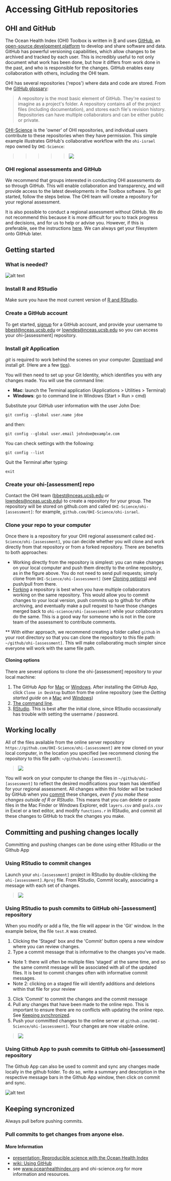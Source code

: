 # Accessing GitHub repositories

   

## OHI and GitHub 
The Ocean Health Index (OHI) Toolbox is written in [R](http://cran.r-project.org/) and uses [GitHub](http://github.com), an [open-source development platform](http://en.wikipedia.org/wiki/GitHub) to develop and share software and data. GitHub has powerful versioning capabilities, which allow changes to be archived and tracked by each user. This is incredibly useful to not only document what work has been done, but how it differs from work done in the past, and who is responsible for the changes. GitHub enables easy collaboration with others, including the OHI team. 
  
OHI has several repositories ('repos') where data and code are stored. From the [GitHub glossary](https://help.github.com/articles/github-glossary#repository): 

> A repository is the most basic element of GitHub. They're easiest to imagine as a project's folder. A repository contains all of the project files (including documentation), and stores each file's revision history. Repositories can have multiple collaborators and can be either public or private.

[OHI-Science](https://github.com/OHI-Science) is the 'owner' of OHI repositories, and individual users contribute to these repositories when they have permission. This simple example illustrates GitHub's collaborative workflow with the `ohi-israel` repo owned by `OHI-Science`:

> > > > > ![](zfig_clone_push_pull.png)

### OHI regional assessments and GitHub
We recommend that groups interested in conducting OHI assessments do so through GitHub. This will enable collaboration and transparency, and will provide access to the latest developments in the Toolbox software. To get started, follow the steps below. The OHI team will create a repository for your regional assessment.  

It is also possible to conduct a regional assessment without GitHub. We do not recommend this because it is more difficult for you to track progress and decisions, and for us to help or advise you. However, if this is preferable, see the instructions [here](https://github.com/OHI-Science/ohimanual/blob/master/tutorials/accessing_a_repo_without_GitHub/accessing_a_repo_without_GitHub.md). We can always get your filesystem onto GitHub later. 
  
## Getting started

### What is needed?

![alt text](zfig_overview_requirements.png)

### Install R and RStudio
Make sure you have the most current version of [R and RStudio](https://github.com/OHI-Science/ohimanual/blob/master/tutorials/software_for_OHI/software_for_OHI.md). 

### Create a GitHub account
To get started, [signup](http://github.com) for a GitHub account, and provide your username to bbest@nceas.ucsb.edu or lowndes@nceas.ucsb.edu so you can access your ohi-[assessment] repository.

### Install *git* Application
*git* is required to work behind the scenes on your computer. [Download](http://git-scm.com/downloads) and install *git*. (Here are a few [tips](https://github.com/OHI-Science/ohiprep/wiki/Setup#git)).  
  
You will then need to set up your Git Identity, which identifies you with any changes made. You will use the command line: 

* **Mac**: launch the Terminal application (Applications > Utilities > Terminal)
* **Windows**: go to command line in Windows (Start > Run > cmd)  
  
Substitute your GitHub user information with the user John Doe:

```
git config --global user.name jdoe
```
and then: 
```
git config --global user.email johndoe@example.com
```

You can check settings with the following:

```
git config --list
```

Quit the Terminal after typing:
```
exit
```

### Create your ohi-[assessment] repo
Contact the OHI team (bbest@nceas.ucsb.edu or lowndes@nceas.ucsb.edu) to create a repository for your group. The repository will be stored on github.com and called `OHI-Science/ohi-[assessment]`: for example, `github.com/OHI-Science/ohi-israel`.

### Clone your repo to your computer
Once there is a repository for your OHI regional assessment called `OHI-Science/ohi-[assessment]`, you can decide whether you will clone and work directly from that repository  or from a forked repository. There are benefits to both approaches:

* Working directly from the repository is simplest: you can make changes on your local computer and push them directly to the online repository, as in the figure above. You do not need to send pull requests; simply clone from `OHI-Science/ohi-[assessment]` (see [Cloning options](https://github.com/OHI-Science/ohimanual/blob/master/tutorials/accessing_a_repo/accessing_a_repo.md#cloning-options)) and push/pull from there.
* [Forking](https://help.github.com/articles/fork-a-repo) a repository is best when you have multiple collaborators working on the same repository. This would allow you to commit changes to your local version, push commits up to github for offsite archiving, and eventually make a pull request to have those changes merged back to `ohi-science/ohi-[assessment]` while your collaborators do the same. This is a good way for someone who is not in the core team of the assessment to contribute comments.

\*\* With either approach, we recommend creating a folder called `github` in your root directory so that you can clone the repository to this file path: `~/github/ohi-[assessment]`. This will make collaborating much simpler since everyone will work with the same file path.


#### Cloning options
There are several options to clone the ohi-[assessment] repository to your local machine:

1. The GitHub App for [Mac](https://mac.github.com/) or [Windows](https://windows.github.com/). After installing the GitHub App, click `Clone in Desktop` button from the online repository (see the *Getting started guide* on a [Mac](https://mac.github.com/help.html) and [Windows](https://windows.github.com/help.html))
2. [The command line](https://help.github.com/articles/fork-a-repo#keep-your-fork-synced).
3. [RStudio](https://github.com/OHI-Science/ohiprep/wiki/Setup#rstudio). This is best after the initial clone, since RStudio occassionally has trouble with setting the username / password.


## Working locally
All of the files available from the online server repository `https://github.com/OHI-Science/ohi-[assessment]` are now cloned on your local computer, in the location you specified (we recommend cloning the repository to this file path: `~/github/ohi-[assessment]`). 

> ![](zfig_filepath.png)

You will work on your computer to change the files in `~/github/ohi-[assessment]` to reflect the desired modifications your team has identified for your regional assessment. 
All changes within this folder will be tracked by GitHub when you [commit](https://github.com/OHI-Science/ohimanual/blob/master/tutorials/accessing_a_repo/accessing_a_repo.md#committing-locally) these changes, *even if you make these changes outside of R or RStudio*. This means that you can delete or paste files in the Mac Finder or Windows Explorer, edit `layers.csv` and `goals.csv` in Excel or a text editor, and modify `functions.r` in RStudio, and commit all these changes to GitHub to track the changes you make.

## Committing and pushing changes locally

Committing and pushing changes can be done using either RStudio or the Github App

### Using RStudio to commit changes
Launch your `ohi-[assessment]` project in RStudio by double-clicking the `ohi-[assessment].Rproj` file. From RStudio, Commit locally, associating a message with each set of changes.

> ![](zfig_RStudio_sk1.png)

### Using RStudio to push commits to GitHub ohi-[assessment] repository
When you modify or add a file, the file will appear in the 'Git' window. In the example below, the file `test.R` was created. 

1. Clicking the 'Staged' box and the 'Commit' button opens a new window where you can review changes. 
2. Type a commit message that is informative to the changes you've made. 
  - Note 1: there will often be multiple files 'staged' at the same time, and so the same commit message will be associated with all of the updated files. It is best to commit changes often with informative commit messages. 
  - Note 2: clicking on a staged file will identify additions and deletions within that file for your review
3. Click 'Commit' to commit the changes and the commit message
4. Pull any changes that have been made to the online repo. This is important to ensure there are no conflicts with updating the online repo. See [Keeping synchronized](https://github.com/OHI-Science/ohimanual/blob/master/tutorials/accessing_a_repo/accessing_a_repo.md#keeping-syncronized). 
5. Push your committed changes to the online server at `github.com/OHI-Science/ohi-[assessment]`. Your changes are now visable online.  
  
  
> ![](zfig_commit_sk.png)

### Using Github App to push commits to GitHub ohi-[assessment] repository
The Github App can also be used to commit and sync any changes made locally in the github folder. To do so, write a summary and description in the respective message bars in the Github App window, then click on commit and sync.

![alt text](zfig_github_app.png)



## Keeping syncronized
Always pull before pushing commits. 

### Pull commits to get changes from anyone else.


#### More Information

* [presentation: Reproducible science with the Ocean Health Index](http://bbest.github.io/talks/2014-06_OHI-repro-sci/#1)
* [wiki: Using GitHub](https://github.com/OHI-Science/ohiprep/wiki/Using-GitHub)
* see www.oceanhealthindex.org and ohi-science.org for more information and resources.  


